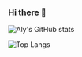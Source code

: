 ### Hi there 👋

![Aly's GitHub stats](https://github-readme-stats.vercel.app/api?username=AlishahMughal123&show_icons=true&theme=radical)

![Top Langs](https://github-readme-stats.vercel.app/api/top-langs/?username=AlishahMughal123&hide_progress=true)

<!--
**AlishahMughal123/AlishahMughal123** is a ✨ _special_ ✨ repository because its `README.md` (this file) appears on your GitHub profile.

Here are some ideas to get you started:

- 🔭 I’m currently working on ...
- 🌱 I’m currently learning ...
- 👯 I’m looking to collaborate on ...
- 🤔 I’m looking for help with ...
- 💬 Ask me about ...
- 📫 How to reach me: ...
- 😄 Pronouns: ...
- ⚡ Fun fact: ...
-->





